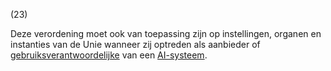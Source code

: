 (23)

Deze verordening moet ook van toepassing zijn op instellingen, organen en instanties van de Unie wanneer zij optreden als aanbieder of [gebruiksverantwoordelijke](a3.md#^gebruiksverantwoordelijke) van een [AI-systeem](a3.md#^ai-systeem).
